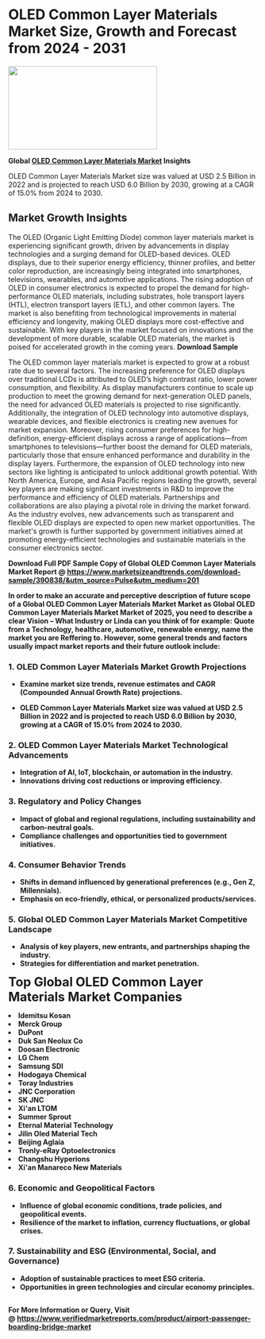 <H1>OLED Common Layer Materials Market Size, Growth and Forecast from 2024 - 2031</H1><img class="aligncenter size-medium wp-image-584254" src="https://thirdeyenews.in/wp-content/uploads/2024/09/Global-Market-Research-300x168.jpeg" alt="" width="300" height="168" /><p><strong>Global&nbsp;<a href="https://www.marketsizeandtrends.com/download-sample/390838/&amp;utm_source=Pulse&amp;utm_medium=201">OLED Common Layer Materials Market</a> Insights</strong></p><p>OLED Common Layer Materials Market size was valued at USD 2.5 Billion in 2022 and is projected to reach USD 6.0 Billion by 2030, growing at a CAGR of 15.0% from 2024 to 2030.</p><p><h2>Market Growth Insights</h2> <p>The OLED (Organic Light Emitting Diode) common layer materials market is experiencing significant growth, driven by advancements in display technologies and a surging demand for OLED-based devices. OLED displays, due to their superior energy efficiency, thinner profiles, and better color reproduction, are increasingly being integrated into smartphones, televisions, wearables, and automotive applications. The rising adoption of OLED in consumer electronics is expected to propel the demand for high-performance OLED materials, including substrates, hole transport layers (HTL), electron transport layers (ETL), and other common layers. The market is also benefiting from technological improvements in material efficiency and longevity, making OLED displays more cost-effective and sustainable. With key players in the market focused on innovations and the development of more durable, scalable OLED materials, the market is poised for accelerated growth in the coming years. <strong>Download Sample</strong></p> <p>The OLED common layer materials market is expected to grow at a robust rate due to several factors. The increasing preference for OLED displays over traditional LCDs is attributed to OLED’s high contrast ratio, lower power consumption, and flexibility. As display manufacturers continue to scale up production to meet the growing demand for next-generation OLED panels, the need for advanced OLED materials is projected to rise significantly. Additionally, the integration of OLED technology into automotive displays, wearable devices, and flexible electronics is creating new avenues for market expansion. Moreover, rising consumer preferences for high-definition, energy-efficient displays across a range of applications—from smartphones to televisions—further boost the demand for OLED materials, particularly those that ensure enhanced performance and durability in the display layers. Furthermore, the expansion of OLED technology into new sectors like lighting is anticipated to unlock additional growth potential. With North America, Europe, and Asia Pacific regions leading the growth, several key players are making significant investments in R&D to improve the performance and efficiency of OLED materials. Partnerships and collaborations are also playing a pivotal role in driving the market forward. As the industry evolves, new advancements such as transparent and flexible OLED displays are expected to open new market opportunities. The market's growth is further supported by government initiatives aimed at promoting energy-efficient technologies and sustainable materials in the consumer electronics sector. <strong></p><p><span class=""><strong>Download Full PDF Sample Copy of Global OLED Common Layer Materials Market Report</strong> @ <a href="https://www.marketsizeandtrends.com/download-sample/390838/&amp;utm_source=Pulse&amp;utm_medium=201" target="_blank">https://www.marketsizeandtrends.com/download-sample/390838/&amp;utm_source=Pulse&amp;utm_medium=201</a></span></p><p>In order to make an accurate and perceptive description of future scope of a Global&nbsp;OLED Common Layer Materials Market Market as Global&nbsp;OLED Common Layer Materials Market Market of 2025, you need to describe a clear Vision &ndash; What Industry or Linda can you think of for example: Quote from a Technology, healthcare, automotive, renewable energy, name the market you are Reffering to. However, some general trends and factors usually impact market reports and their future outlook include:</p><h3>1.&nbsp;<strong>OLED Common Layer Materials Market Growth Projections</strong></h3><ul><li>Examine market size trends, revenue estimates and CAGR (Compounded Annual Growth Rate) projections.</li><li><p>OLED Common Layer Materials Market size was valued at USD 2.5 Billion in 2022 and is projected to reach USD 6.0 Billion by 2030, growing at a CAGR of 15.0% from 2024 to 2030.</p></li></ul><h3>2.&nbsp;<strong>OLED Common Layer Materials Market Technological Advancements</strong></h3><ul><li>Integration of AI, IoT, blockchain, or automation in the industry.</li><li>Innovations driving cost reductions or improving efficiency.</li></ul><h3>3.&nbsp;<strong>Regulatory and Policy Changes</strong></h3><ul><li>Impact of global and regional regulations, including sustainability and carbon-neutral goals.</li><li>Compliance challenges and opportunities tied to government initiatives.</li></ul><h3>4.&nbsp;<strong>Consumer Behavior Trends</strong></h3><ul><li>Shifts in demand influenced by generational preferences (e.g., Gen Z, Millennials).</li><li>Emphasis on eco-friendly, ethical, or personalized products/services.</li></ul><h3>5.&nbsp;<strong>Global OLED Common Layer Materials Market Competitive Landscape</strong></h3><ul><li>Analysis of key players, new entrants, and partnerships shaping the industry.</li><li>Strategies for differentiation and market penetration.</li></ul><p data-pm-slice="1 1 []"><span style="color: inherit; font-family: inherit; font-size: 25px;">Top Global OLED Common Layer Materials Market Companies</span></p><div class="" data-test-id=""><p><li>Idemitsu Kosan</li><li> Merck Group</li><li> DuPont</li><li> Duk San Neolux Co</li><li> Doosan Electronic</li><li> LG Chem</li><li> Samsung SDI</li><li> Hodogaya Chemical</li><li> Toray Industries</li><li> JNC Corporation</li><li> SK JNC</li><li> Xi'an LTOM</li><li> Summer Sprout</li><li> Eternal Material Technology</li><li> Jilin Oled Material Tech</li><li> Beijing Aglaia</li><li> Tronly-eRay Optoelectronics</li><li> Changshu Hyperions</li><li> Xi'an Manareco New Materials</li></p></div><h3>6.&nbsp;<strong>Economic and Geopolitical Factors</strong></h3><ul><li>Influence of global economic conditions, trade policies, and geopolitical events.</li><li>Resilience of the market to inflation, currency fluctuations, or global crises.</li></ul><h3>7.&nbsp;<strong>Sustainability and ESG (Environmental, Social, and Governance)</strong></h3><ul><li>Adoption of sustainable practices to meet ESG criteria.</li><li>Opportunities in green technologies and circular economy principles.</li></ul><h2><strong style="font-size: 14px;">For More Information or Query, Visit @&nbsp;</strong><a style="background-color: #ffffff; font-size: 14px;" href="https://www.marketsizeandtrends.com/report/oled-common-layer-materials-market/" target="_blank">https://www.verifiedmarketreports.com/product/airport-passenger-boarding-bridge-market</a></h2>
